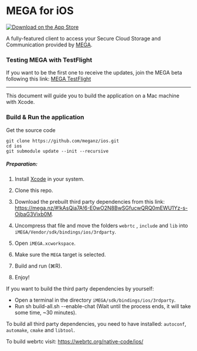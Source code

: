 MEGA for iOS
===============

[![Download on the App Store](https://linkmaker.itunes.apple.com/en-us/badge-lrg.svg?releaseDate=2013-11-26&kind=iossoftware&bubble=ios_apps)](https://apps.apple.com/app/mega/id706857885?mt=8)

A fully-featured client to access your Secure Cloud Storage and Communication provided by [MEGA](https://mega.nz).

### Testing MEGA with TestFlight

If you want to be the first one to receive the updates, join the MEGA beta following this link: [MEGA TestFlight](https://testflight.apple.com/join/4x1P5Tnx)

---

This document will guide you to build the application on a Mac machine with Xcode.

### Build & Run the application

Get the source code

```
git clone https://github.com/meganz/ios.git
cd ios
git submodule update --init --recursive
```

##### Preparation:
1. Install [Xcode](https://itunes.apple.com/app/xcode/id497799835?mt=12) in your system.

2. Clone this repo.

3. Download the prebuilt third party dependencies from this link: https://mega.nz/#!kAsQia7A!6-E0wO2N8BwSGfucwQRQ0mEWU1Yz-s-OjbaG3Vixb0M.

4. Uncompress that file and move the folders `webrtc` , `include` and `lib` into `iMEGA/Vendor/sdk/bindings/ios/3rdparty`.

5. Open `iMEGA.xcworkspace`.

6. Make sure the `MEGA` target is selected.

7. Build and run (⌘R).

8. Enjoy!

If you want to build the third party dependencies by yourself: 
- Open a terminal in the directory `iMEGA/sdk/bindings/ios/3rdparty`. 
- Run sh build-all.sh --enable-chat (Wait until the process ends, it will take some time, ~30 minutes). 

To build all third party dependencies, you need to have installed: `autoconf`, `automake`, `cmake` and `libtool`. 

To build webrtc visit: https://webrtc.org/native-code/ios/
